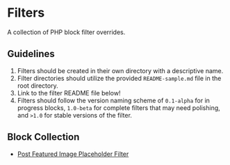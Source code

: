# Filters

A collection of PHP block filter overrides.

## Guidelines

1. Filters should be created in their own directory with a descriptive name.
1. Filter directories should utilize the provided `README-sample.md` file in the root directory.
1. Link to the filter README file below!
1. Filters should follow the version naming scheme of `0.1-alpha` for in progress blocks, `1.0-beta` for complete filters that may need polishing, and `>1.0` for stable versions of the filter.

## Block Collection

- [Post Featured Image Placeholder Filter](./post-featured-image/README.md)